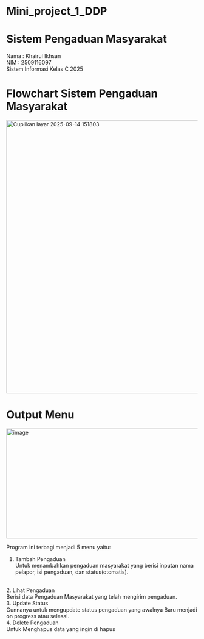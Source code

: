 # Mini_project_1_DDP
# Sistem Pengaduan Masyarakat
Nama : Khairul Ikhsan  
NIM  : 2509116097  
Sistem Informasi Kelas C 2025  

# Flowchart Sistem Pengaduan Masyarakat
<img width="1270" height="717" alt="Cuplikan layar 2025-09-14 151803" src="https://github.com/user-attachments/assets/6df9432a-2da9-436c-b034-f6fdaf7642da" />

# Output Menu
<img width="581" height="289" alt="image" src="https://github.com/user-attachments/assets/3a7a2e72-ae79-452c-9db3-c62f807476b8" />

Program ini terbagi menjadi 5 menu yaitu:
1. Tambah Pengaduan <br> Untuk menambahkan pengaduan masyarakat yang berisi inputan nama pelapor, isi pengaduan, dan status(otomatis).
<br>
2. Lihat Pengaduan <br> Berisi data Pengaduan Masyarakat yang telah mengirim pengaduan.
<br>
3. Update Status <br> Gunnanya untuk mengupdate status pengaduan yang awalnya Baru menjadi on progress atau selesai.
<br>
4. Delete Pengaduan <br> Untuk Menghapus data yang ingin di hapus
<br>


